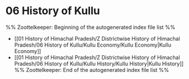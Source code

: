 # 06 History of Kullu
%% Zoottelkeeper: Beginning of the autogenerated index file list  %%
-  [[01 History of Himachal Pradesh/Z Districtwise History of Himachal Pradesh/06 History of Kullu/Kullu Economy/Kullu Economy|Kullu Economy]]
-  [[01 History of Himachal Pradesh/Z Districtwise History of Himachal Pradesh/06 History of Kullu/Kullu History/Kullu History|Kullu History]]
%% Zoottelkeeper: End of the autogenerated index file list  %%
